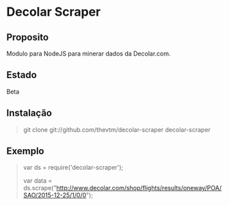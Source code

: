 # Decolar Scraper


## Proposito

Modulo para NodeJS para minerar dados da Decolar.com.

## Estado

Beta

## Instalação

>git clone git://github.com/thevtm/decolar-scraper decolar-scraper

## Exemplo
>var ds = require('decolar-scraper');
>
>var data = ds.scrape("http://www.decolar.com/shop/flights/results/oneway/POA/SAO/2015-12-25/1/0/0");
